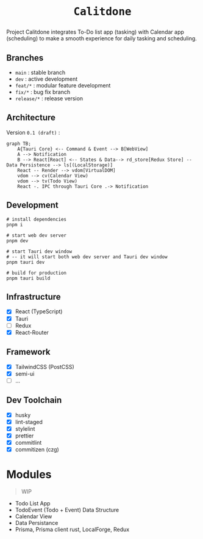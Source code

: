 <h1>
  <p align="center">
    <samp>
      Calitdone
    </samp>
  </p>
</h1>

Project Calitdone integrates To-Do list app (tasking) with Calendar app (scheduling) to make a smooth experience for
daily tasking and scheduling.

## Branches

- `main` : stable branch
- `dev` : active development
- `feat/*` : modular feature development
- `fix/*` : bug fix branch
- `release/*` : release version

## Architecture

Version `0.1 (draft)` :

```mermaid
graph TB;
    A{Tauri Core} <-- Command & Event --> B[WebView]
    A --> Notification
    B --> React[React] <-- States & Data--> rd_store[Redux Store] -- Data Persistence --> ls[(LocalStorage)]
    React -- Render --> vdom[VirtualDOM]
    vdom --> cv(Calendar View)
    vdom --> tv(Todo View)
    React -. IPC through Tauri Core .-> Notification

```

## Development

```shell
# install dependencies
pnpm i

# start web dev server
pnpm dev

# start Tauri dev window
# -- it will start both web dev server and Tauri dev window
pnpm tauri dev

# build for production
pnpm tauri build
```

## Infrastructure

- [x] React (TypeScript)
- [x] Tauri
- [ ] Redux
- [x] React-Router

## Framework

- [x] TailwindCSS (PostCSS)
- [x] semi-ui
- [ ] ...

## Dev Toolchain

- [x] husky
- [x] lint-staged
- [x] stylelint
- [x] prettier
- [x] commitlint
- [x] commitizen (czg)

# Modules
> WIP

- Todo List App
- TodoEvent (Todo + Event) Data Structure
- Calendar View
- Data Persistance
- Prisma, Prisma client rust, LocalForge, Redux

